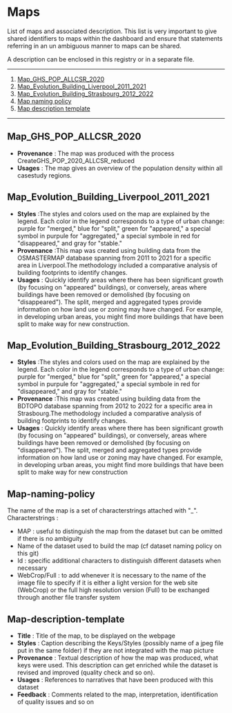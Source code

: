 # Maps

List of maps and associated description. This list is very important to give shared identifiers to maps within the dashboard and ensure that statements referring in an un ambiguous manner to maps can be shared. 

A description can be enclosed in this registry or in a separate file.

*******
 
 1. [Map_GHS_POP_ALLCSR_2020](#Map_GHS_POP_ALLCSR_2020)
 2. [Map_Evolution_Building_Liverpool_2011_2021](#Map_Evolution_Building_Liverpool_2011_2021)
 3. [Map_Evolution_Building_Strasbourg_2012_2022](#Map_Evolution_Building_Strasbourg_2012_2022)
 4. [Map naming policy](#Map-naming-policy)
 5. [Map description template](#Map-description-template)
*******

## Map_GHS_POP_ALLCSR_2020
* **Provenance** : The map was produced with the process CreateGHS_POP_2020_ALLCSR_reduced
* **Usages** : The map gives an overview of the population density within all casestudy regions.

## Map_Evolution_Building_Liverpool_2011_2021
* **Styles** :The styles and colors used on the map are explained by the legend. Each color in the legend corresponds to a type of urban change: purple for "merged," blue for "split," green for "appeared," a special symbol in purpule for "aggregated," a special symbole in red for "disappeared," and gray for "stable."
* **Provenance** :This map was created using building data from the OSMASTERMAP database spanning from 2011 to 2021 for a specific area in Liverpool.The methodology included a comparative analysis of building footprints to identify changes.
* **Usages** : Quickly identify areas where there has been significant growth (by focusing on "appeared" buildings), or conversely, areas where buildings have been removed or demolished (by focusing on "disappeared"). The split, merged and aggregated types provide information on how land use or zoning may have changed. For example, in developing urban areas, you might find more buildings that have been split to make way for new construction.

## Map_Evolution_Building_Strasbourg_2012_2022
* **Styles** :The styles and colors used on the map are explained by the legend. Each color in the legend corresponds to a type of urban change: purple for "merged," blue for "split," green for "appeared," a special symbol in purpule for "aggregated," a special symbole in red for "disappeared," and gray for "stable."
* **Provenance** :This map was created using building data from the BDTOPO database spanning from 2012 to 2022 for a specific area in Strasbourg.The methodology included a comparative analysis of building footprints to identify changes.
* **Usages** : Quickly identify areas where there has been significant growth (by focusing on "appeared" buildings), or conversely, areas where buildings have been removed or demolished (by focusing on "disappeared"). The split, merged and aggregated types provide information on how land use or zoning may have changed. For example, in developing urban areas, you might find more buildings that have been split to make way for new construction


## Map-naming-policy
The name of the map is a set of characterstrings attached with "_".
Characterstrings : 
* MAP : useful to distinguish the map from the dataset but can be omitted if there is no ambiguity
* Name of the dataset used to build the map (cf dataset naming policy on this git) 
* Id : specific additional characters to distinguish different datasets when necessary
* WebCrop/Full : to add whenever it is necessary to the name of the image file to specify if it is either a light version for the web site (WebCrop) or the full high resolution version (Full) to be exchanged through another file transfer system  

        
## Map-description-template
* **Title** : Title of the map, to be displayed on the webpage
* **Styles** : Caption describing the Keys/Styles (possibly name of  a jpeg file put in the same folder) if they are not integrated with the map picture
* **Provenance** : Textual description of how the map was produced, what keys were used. This description can get enriched while the dataset is revised and improved (quality check and so on).
* **Usages** : References to narratives that have been produced with this dataset
* **Feedback** : Comments related to the map, interpretation, identification of quality issues and so on
 


